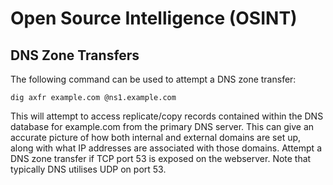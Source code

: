 # Open Source Intelligence (OSINT)

## DNS Zone Transfers

The following command can be used to attempt a DNS zone transfer:

`dig axfr example.com @ns1.example.com`

This will attempt to access replicate/copy records contained within the DNS database for example.com from the primary DNS server.  This can give an accurate picture of how both internal and external domains are set up, along with what IP addresses are associated with those domains.  Attempt a DNS zone transfer if TCP port 53 is exposed on the webserver.  Note that typically DNS utilises UDP on port 53.


